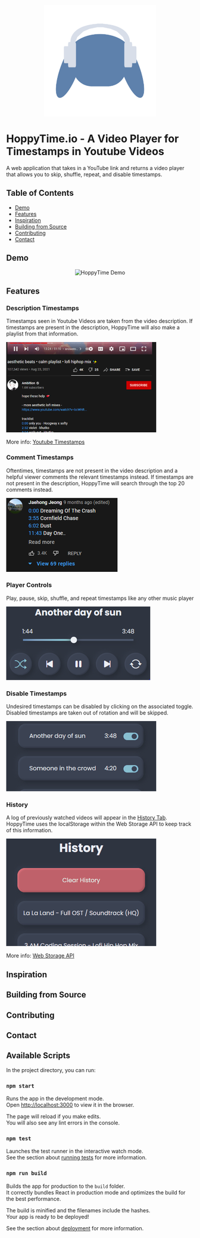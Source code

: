 <p align="center"><img src="public/logo512.png" alt="HoppyTime Logo" width="300" height="300"/></p>

# HoppyTime.io - A Video Player for Timestamps in Youtube Videos
A web application that takes in a YouTube link and returns a video player that allows you to skip, shuffle, repeat, and disable timestamps.

## Table of Contents
- [Demo](#demo)
- [Features](#features)
- [Inspiration](#inspiration)
- [Building from Source](#building-from-source)
- [Contributing](#contributing)
- [Contact](#contact)

## Demo
<p align="center">
<img 
    src="README_images/HoppyTimeDemo.gif" 
    width="450"
    height="720"
    alt="HoppyTime Demo"/>
</p>

## Features
### Description Timestamps
Timestamps seen in Youtube Videos are taken from the video description. If 
timestamps are present in the description, HoppyTime will also make a playlist 
from that information.

<img 
    src="README_images/TimestampsDescription.PNG" 
    width="403"
    height="242"
    alt="HoppyTime Demo"/>

More info: [Youtube Timestamps](https://support.google.com/youtube/answer/9884579?hl=en)

### Comment Timestamps
Oftentimes, timestamps are not present in the video description and a helpful
viewer comments the relevant timestamps instead. If timestamps are not present 
in the description, HoppyTime will search through the top 20 comments instead.

<img 
    src="README_images/TimestampsComments.PNG" 
    alt="HoppyTime Demo"/>


### Player Controls
Play, pause, skip, shuffle, and repeat timestamps like any other music player
<p align="left">
<img 
    src="README_images/Controls.PNG" 
    alt="HoppyTime Demo"/>
</p>

### Disable Timestamps
Undesired timestamps can be disabled by clicking on the associated toggle.
Disabled timestamps are taken out of rotation and will be skipped.
<p align="left">
<img 
    src="README_images/DisableDemo.gif" 
    alt="HoppyTime Demo"/>
</p>

### History
A log of previously watched videos will appear in the [History Tab](https://hoppytime.io/history). 
HoppyTime uses the localStorage within the Web Storage API to keep track of this 
information. 
<p align="left">
<img 
    src="README_images/HistoryDemo.gif" 
    alt="HoppyTime Demo"/>
</p>

More info: [Web Storage API](https://developer.mozilla.org/en-US/docs/Web/API/Web_Storage_API)

## Inspiration
## Building from Source

## Contributing

## Contact

## Available Scripts

In the project directory, you can run:

### `npm start`

Runs the app in the development mode.\
Open [http://localhost:3000](http://localhost:3000) to view it in the browser.

The page will reload if you make edits.\
You will also see any lint errors in the console.

### `npm test`

Launches the test runner in the interactive watch mode.\
See the section about [running tests](https://facebook.github.io/create-react-app/docs/running-tests) for more information.

### `npm run build`

Builds the app for production to the `build` folder.\
It correctly bundles React in production mode and optimizes the build for the best performance.

The build is minified and the filenames include the hashes.\
Your app is ready to be deployed!

See the section about [deployment](https://facebook.github.io/create-react-app/docs/deployment) for more information.
